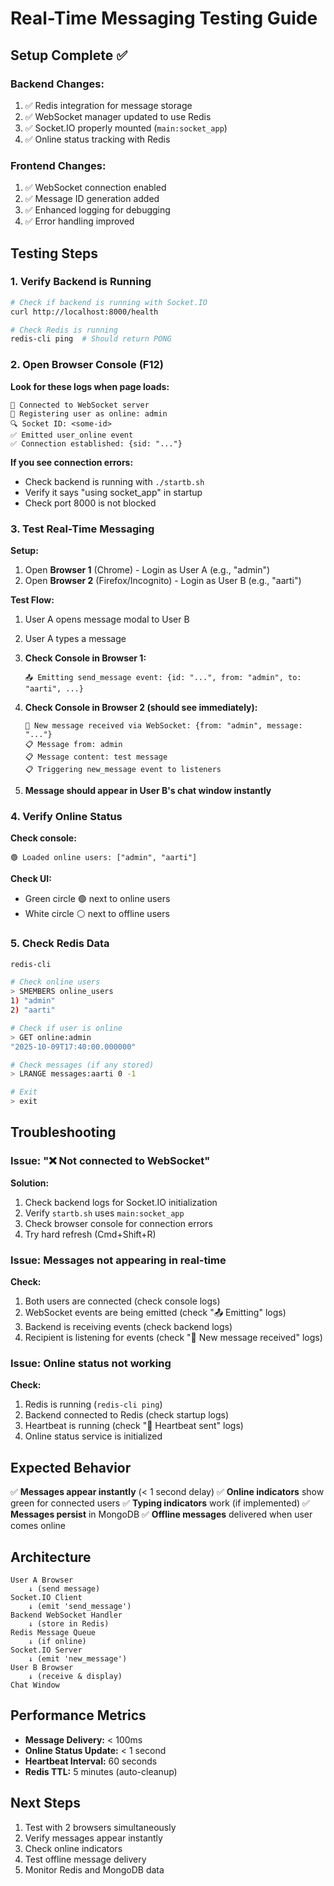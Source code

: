 # Real-Time Messaging Testing Guide

## Setup Complete ✅

### Backend Changes:
1. ✅ Redis integration for message storage
2. ✅ WebSocket manager updated to use Redis
3. ✅ Socket.IO properly mounted (`main:socket_app`)
4. ✅ Online status tracking with Redis

### Frontend Changes:
1. ✅ WebSocket connection enabled
2. ✅ Message ID generation added
3. ✅ Enhanced logging for debugging
4. ✅ Error handling improved

## Testing Steps

### 1. Verify Backend is Running
```bash
# Check if backend is running with Socket.IO
curl http://localhost:8000/health

# Check Redis is running
redis-cli ping  # Should return PONG
```

### 2. Open Browser Console (F12)

**Look for these logs when page loads:**
```
🔌 Connected to WebSocket server
👤 Registering user as online: admin
🔍 Socket ID: <some-id>
✅ Emitted user_online event
✅ Connection established: {sid: "..."}
```

**If you see connection errors:**
- Check backend is running with `./startb.sh`
- Verify it says "using socket_app" in startup
- Check port 8000 is not blocked

### 3. Test Real-Time Messaging

**Setup:**
1. Open **Browser 1** (Chrome) - Login as User A (e.g., "admin")
2. Open **Browser 2** (Firefox/Incognito) - Login as User B (e.g., "aarti")

**Test Flow:**
1. User A opens message modal to User B
2. User A types a message
3. **Check Console in Browser 1:**
   ```
   📤 Emitting send_message event: {id: "...", from: "admin", to: "aarti", ...}
   ```

4. **Check Console in Browser 2 (should see immediately):**
   ```
   💬 New message received via WebSocket: {from: "admin", message: "..."}
   📋 Message from: admin
   📋 Message content: test message
   📋 Triggering new_message event to listeners
   ```

5. **Message should appear in User B's chat window instantly**

### 4. Verify Online Status

**Check console:**
```
🟢 Loaded online users: ["admin", "aarti"]
```

**Check UI:**
- Green circle 🟢 next to online users
- White circle ⚪ next to offline users

### 5. Check Redis Data

```bash
redis-cli

# Check online users
> SMEMBERS online_users
1) "admin"
2) "aarti"

# Check if user is online
> GET online:admin
"2025-10-09T17:40:00.000000"

# Check messages (if any stored)
> LRANGE messages:aarti 0 -1

# Exit
> exit
```

## Troubleshooting

### Issue: "❌ Not connected to WebSocket"

**Solution:**
1. Check backend logs for Socket.IO initialization
2. Verify `startb.sh` uses `main:socket_app`
3. Check browser console for connection errors
4. Try hard refresh (Cmd+Shift+R)

### Issue: Messages not appearing in real-time

**Check:**
1. Both users are connected (check console logs)
2. WebSocket events are being emitted (check "📤 Emitting" logs)
3. Backend is receiving events (check backend logs)
4. Recipient is listening for events (check "💬 New message received" logs)

### Issue: Online status not working

**Check:**
1. Redis is running (`redis-cli ping`)
2. Backend connected to Redis (check startup logs)
3. Heartbeat is running (check "💓 Heartbeat sent" logs)
4. Online status service is initialized

## Expected Behavior

✅ **Messages appear instantly** (< 1 second delay)
✅ **Online indicators** show green for connected users
✅ **Typing indicators** work (if implemented)
✅ **Messages persist** in MongoDB
✅ **Offline messages** delivered when user comes online

## Architecture

```
User A Browser
    ↓ (send message)
Socket.IO Client
    ↓ (emit 'send_message')
Backend WebSocket Handler
    ↓ (store in Redis)
Redis Message Queue
    ↓ (if online)
Socket.IO Server
    ↓ (emit 'new_message')
User B Browser
    ↓ (receive & display)
Chat Window
```

## Performance Metrics

- **Message Delivery:** < 100ms
- **Online Status Update:** < 1 second
- **Heartbeat Interval:** 60 seconds
- **Redis TTL:** 5 minutes (auto-cleanup)

## Next Steps

1. Test with 2 browsers simultaneously
2. Verify messages appear instantly
3. Check online indicators
4. Test offline message delivery
5. Monitor Redis and MongoDB data
